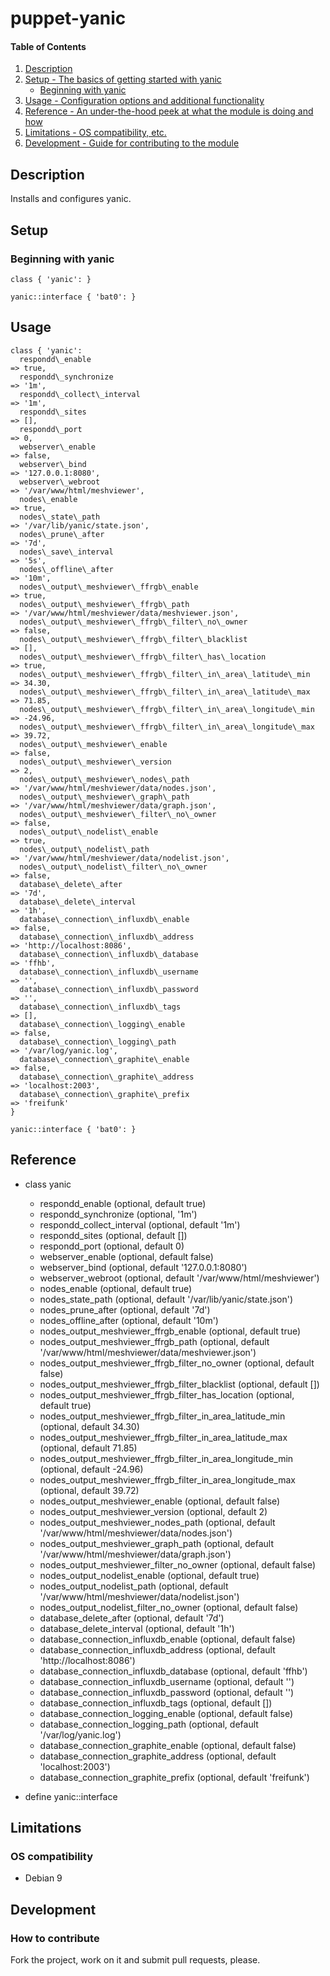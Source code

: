 # puppet-yanic

#### Table of Contents

1. [Description](#description)
1. [Setup - The basics of getting started with yanic](#setup)
    * [Beginning with yanic](#beginning-with-yanic)
1. [Usage - Configuration options and additional functionality](#usage)
1. [Reference - An under-the-hood peek at what the module is doing and how](#reference)
1. [Limitations - OS compatibility, etc.](#limitations)
1. [Development - Guide for contributing to the module](#development)

## Description

Installs and configures yanic.

## Setup

### Beginning with yanic

```puppet
class { 'yanic': }

yanic::interface { 'bat0': }
```

## Usage

```puppet
class { 'yanic':
  respondd\_enable                                                   => true,
  respondd\_synchronize                                              => '1m',
  respondd\_collect\_interval                                        => '1m',
  respondd\_sites                                                    => [],
  respondd\_port                                                     => 0,
  webserver\_enable                                                  => false,
  webserver\_bind                                                    => '127.0.0.1:8080',
  webserver\_webroot                                                 => '/var/www/html/meshviewer',
  nodes\_enable                                                      => true,
  nodes\_state\_path                                                 => '/var/lib/yanic/state.json',
  nodes\_prune\_after                                                => '7d',
  nodes\_save\_interval                                              => '5s',
  nodes\_offline\_after                                              => '10m',
  nodes\_output\_meshviewer\_ffrgb\_enable                           => true,
  nodes\_output\_meshviewer\_ffrgb\_path                             => '/var/www/html/meshviewer/data/meshviewer.json',
  nodes\_output\_meshviewer\_ffrgb\_filter\_no\_owner                => false,
  nodes\_output\_meshviewer\_ffrgb\_filter\_blacklist                => [],
  nodes\_output\_meshviewer\_ffrgb\_filter\_has\_location            => true,
  nodes\_output\_meshviewer\_ffrgb\_filter\_in\_area\_latitude\_min  => 34.30,
  nodes\_output\_meshviewer\_ffrgb\_filter\_in\_area\_latitude\_max  => 71.85,
  nodes\_output\_meshviewer\_ffrgb\_filter\_in\_area\_longitude\_min => -24.96,
  nodes\_output\_meshviewer\_ffrgb\_filter\_in\_area\_longitude\_max => 39.72,
  nodes\_output\_meshviewer\_enable                                  => false,
  nodes\_output\_meshviewer\_version                                 => 2,
  nodes\_output\_meshviewer\_nodes\_path                             => '/var/www/html/meshviewer/data/nodes.json',
  nodes\_output\_meshviewer\_graph\_path                             => '/var/www/html/meshviewer/data/graph.json',
  nodes\_output\_meshviewer\_filter\_no\_owner                       => false,
  nodes\_output\_nodelist\_enable                                    => true,
  nodes\_output\_nodelist\_path                                      => '/var/www/html/meshviewer/data/nodelist.json',
  nodes\_output\_nodelist\_filter\_no\_owner                         => false,
  database\_delete\_after                                            => '7d',
  database\_delete\_interval                                         => '1h',
  database\_connection\_influxdb\_enable                             => false,
  database\_connection\_influxdb\_address                            => 'http://localhost:8086',
  database\_connection\_influxdb\_database                           => 'ffhb',
  database\_connection\_influxdb\_username                           => '',
  database\_connection\_influxdb\_password                           => '',
  database\_connection\_influxdb\_tags                               => [],
  database\_connection\_logging\_enable                              => false,
  database\_connection\_logging\_path                                => '/var/log/yanic.log',
  database\_connection\_graphite\_enable                             => false,
  database\_connection\_graphite\_address                            => 'localhost:2003',
  database\_connection\_graphite\_prefix                             => 'freifunk'
}

yanic::interface { 'bat0': }
```

## Reference

* class yanic
  * respondd\_enable (optional, default true)
  * respondd\_synchronize (optional, '1m')
  * respondd\_collect\_interval (optional, default '1m')
  * respondd\_sites (optional, default [])
  * respondd\_port (optional, default 0)
  * webserver\_enable (optional, default false)
  * webserver\_bind (optional, default '127.0.0.1:8080')
  * webserver\_webroot (optional, default '/var/www/html/meshviewer')
  * nodes\_enable (optional, default true)
  * nodes\_state\_path (optional, default '/var/lib/yanic/state.json')
  * nodes\_prune\_after (optional, default '7d')
  * nodes\_offline\_after (optional, default '10m')
  * nodes\_output\_meshviewer\_ffrgb\_enable (optional, default true)
  * nodes\_output\_meshviewer\_ffrgb\_path (optional, default '/var/www/html/meshviewer/data/meshviewer.json')
  * nodes\_output\_meshviewer\_ffrgb\_filter\_no\_owner (optional, default false)
  * nodes\_output\_meshviewer\_ffrgb\_filter\_blacklist (optional, default [])
  * nodes\_output\_meshviewer\_ffrgb\_filter\_has\_location (optional, default true)
  * nodes\_output\_meshviewer\_ffrgb\_filter\_in\_area\_latitude\_min (optional, default 34.30)
  * nodes\_output\_meshviewer\_ffrgb\_filter\_in\_area\_latitude\_max (optional, default 71.85)
  * nodes\_output\_meshviewer\_ffrgb\_filter\_in\_area\_longitude\_min (optional, default -24.96)
  * nodes\_output\_meshviewer\_ffrgb\_filter\_in\_area\_longitude\_max (optional, default 39.72)
  * nodes\_output\_meshviewer\_enable (optional, default false)
  * nodes\_output\_meshviewer\_version (optional, default 2)
  * nodes\_output\_meshviewer\_nodes\_path (optional, default '/var/www/html/meshviewer/data/nodes.json')
  * nodes\_output\_meshviewer\_graph\_path (optional, default '/var/www/html/meshviewer/data/graph.json')
  * nodes\_output\_meshviewer\_filter\_no\_owner (optional, default false)
  * nodes\_output\_nodelist\_enable (optional, default true)
  * nodes\_output\_nodelist\_path (optional, default '/var/www/html/meshviewer/data/nodelist.json')
  * nodes\_output\_nodelist\_filter\_no\_owner (optional, default false)
  * database\_delete\_after (optional, default '7d')
  * database\_delete\_interval (optional, default '1h')
  * database\_connection\_influxdb\_enable (optional, default false)
  * database\_connection\_influxdb\_address (optional, default 'http://localhost:8086')
  * database\_connection\_influxdb\_database (optional, default 'ffhb')
  * database\_connection\_influxdb\_username (optional, default '')
  * database\_connection\_influxdb\_password (optional, default '')
  * database\_connection\_influxdb\_tags (optional, default [])
  * database\_connection\_logging\_enable (optional, default false)
  * database\_connection\_logging\_path (optional, default '/var/log/yanic.log')
  * database\_connection\_graphite\_enable (optional, default false)
  * database\_connection\_graphite\_address (optional, default 'localhost:2003')
  * database\_connection\_graphite\_prefix (optional, default 'freifunk')

* define yanic::interface

## Limitations

### OS compatibility
* Debian 9

## Development

### How to contribute
Fork the project, work on it and submit pull requests, please.


